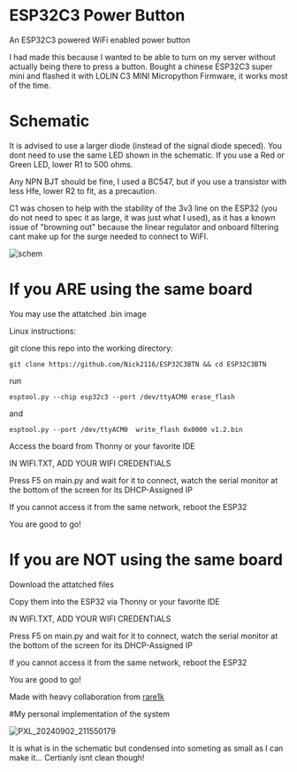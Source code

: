 # ESP32C3 Power Button
An ESP32C3 powered WiFi enabled power button


I had made this because I wanted to be able to turn on my server without actually being there to press a button.
Bought a chinese ESP32C3 super mini and flashed it with LOLIN C3 MINI Micropython Firmware, it works most of the time.


Schematic
=============

It is advised to use a larger diode (instead of the signal diode speced).
You dont need to use the same LED shown in the schematic. If you use a Red or Green LED, lower R1 to 500 ohms.

Any NPN BJT should be fine, I used a BC547, but if you use a transistor with less Hfe, lower R2 to fit, as a precaution.

C1 was chosen to help with the stability of the 3v3 line on the ESP32 (you do not need to spec it as large, it was just what I used), as it has a known issue of "browning out" because the linear regulator and onboard filtering cant make up for the surge needed to connect to WiFI.


![schem](https://github.com/user-attachments/assets/5748f1a6-c608-4a47-901a-20ce588e5fe2)



If you ARE using the same board
===============================
You may use the attatched .bin image

Linux instructions:

git clone this repo into the working directory:

`git clone https://github.com/Nick2116/ESP32C3BTN && cd ESP32C3BTN`

run

`esptool.py --chip esp32c3 --port /dev/ttyACM0 erase_flash`

and

`esptool.py --port /dev/ttyACM0  write_flash 0x0000 v1.2.bin`

Access the board from Thonny or your favorite IDE

IN WIFI.TXT, ADD YOUR WIFI CREDENTIALS

Press F5 on main.py and wait for it to connect, watch the serial monitor at the bottom of the screen for its DHCP-Assigned IP

  If you cannot access it from the same network, reboot the ESP32
  
You are good to go!


If you are NOT using the same board 
====================================


Download the attatched files

Copy them into the ESP32 via Thonny or your favorite IDE

IN WIFI.TXT, ADD YOUR WIFI CREDENTIALS

Press F5 on main.py and wait for it to connect, watch the serial monitor at the bottom of the screen for its DHCP-Assigned IP

  If you cannot access it from the same network, reboot the ESP32
  
You are good to go!


Made with heavy collaboration from [rare1k](https://github.com/uhidontkno) 






#My personal implementation of the system

![PXL_20240902_211550179](https://github.com/user-attachments/assets/5aacc56a-cf30-47df-ad13-6ffab5559cf7)

It is what is in the schematic but condensed into someting as small as I can make it... Certianly isnt clean though!
